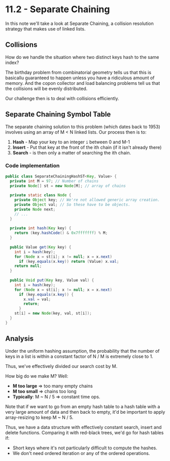 # 11.2 - Separate Chaining

In this note we'll take a look at Separate Chaining, a collision resolution strategy that makes use of linked lists.

## Collisions

How do we handle the situation where two distinct keys hash to the same index?

The birthday problem from combinatorial geometry tells us that this is basicallu guaranteed to happen unless you have a ridiculous amount of memory. And the copon collector and load balancing problems tell us that the collisions will be evenly distributed.

Our challenge then is to deal with collisions efficiently.

## Separate Chaining Symbol Table

The separate chaining solution to this problem (which dates back to 1953) involves using an array of M < N linked lists. Our process then is to:

1. **Hash** - Map your key to an integer `i` between 0 and M-1
2. **Insert** - Put that key at the front of the ith chain (if it isn't already there)
3. **Search** - is then only a matter of searching the ith chain.

### Code implementation

```Java
public class SeparateChainingHashST<Key, Value> {
  private int M = 97; // Number of chains
  private Node[] st = new Node[M]; // array of chains
  
  private static class Node {
    private Object key; // We're not allowed generic array creation.
    private Object val; // So these have to be objects.
    private Node next;
    // ...
  }
  
  private int hash(Key key) { 
    return (key.hashCode() & 0x7fffffff) % M;  
  }
  
  public Value get(Key key) {
    int i = hash(key);
    for (Node x = st[i]; x != null; x = x.next)
      if (key.equals(x.key)) return (Value) x.val;
    return null;
  }
  
  public Void put(Key key, Value val) {
    int i = hash(key);
    for (Node x = st[i]; x != null; x = x.next)
      if (key.equals(x.key)) {
        x.val = val;
        return;
      }
    st[i] = new Node(key, val, st[i]);
  }
}
```

## Analysis

Under the uniform hashing assumption, the probability that the number of keys in a list is within a constant factor of N / M is extremely close to 1.

Thus, we've effectively divided our search cost by M.

How big do we make M? Well:
* **M too large** => too many empty chains
* **M too small** => chains too long
* **Typically**: M ~ N / 5 => constant time ops.

Note that if we want to go from an empty hash table to a hash table with a very large amount of data and then back to empty, it'd be important to apply array-resizing to keep M ~ N / 5.

Thus, we have a data structure with effectively constant search, insert and delete functions. Comparing it with red-black trees, we'd go for hash tables if:
* Short keys where it's not particularly difficult to compute the hashes.
* We don't need ordered iteration or any of the ordered operations.
